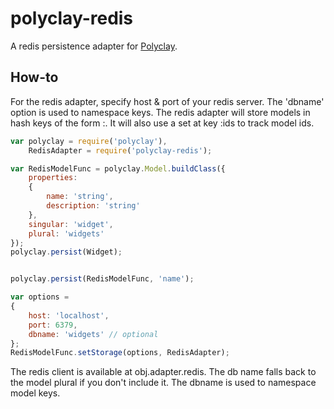 polyclay-redis
==============

A redis persistence adapter for [Polyclay](https://github.com/ceejbot/polyclay).

## How-to

For the redis adapter, specify host & port of your redis server. The 'dbname' option is used to namespace keys. The redis adapter will store models in hash keys of the form <dbname>:<key>. It will also use a set at key <dbname>:ids to track model ids.

```javascript
var polyclay = require('polyclay'),
    RedisAdapter = require('polyclay-redis');

var RedisModelFunc = polyclay.Model.buildClass({
    properties:
    {
        name: 'string',
        description: 'string'
    },
    singular: 'widget',
    plural: 'widgets'
});
polyclay.persist(Widget);


polyclay.persist(RedisModelFunc, 'name');

var options =
{
    host: 'localhost',
    port: 6379,
    dbname: 'widgets' // optional
};
RedisModelFunc.setStorage(options, RedisAdapter);
```

The redis client is available at obj.adapter.redis. The db name falls back to the model plural if you don't include it. The dbname is used to namespace model keys.

